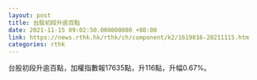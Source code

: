 ```yaml
---
layout: post
title: 台股初段升逾百點
date: 2021-11-15 09:02:50.000000000 +08:00
link: https://news.rthk.hk/rthk/ch/component/k2/1619816-20211115.htm
categories: rthk
---
```


台股初段升逾百點，加權指數報17635點，升116點，升幅0.67%。
